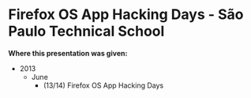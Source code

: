 Firefox OS App Hacking Days - São Paulo Technical School
========================

**Where this presentation was given:**

- 2013
    - June
        * (13/14) Firefox OS App Hacking Days